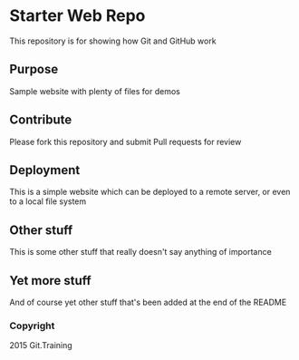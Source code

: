 # Starter Web Repo

This repository is for showing how Git and GitHub work

## Purpose

Sample website with plenty of files for demos

## Contribute

Please fork this repository and submit Pull requests for review

## Deployment

This is a simple website which can be deployed to a remote server, or even to a local file system

## Other stuff

This is some other stuff that really doesn't say anything of importance

## Yet more stuff

And of course yet other stuff that's been added at the end of the README

### Copyright
2015 Git.Training
